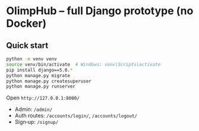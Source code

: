 # OlimpHub – full Django prototype (no Docker)

## Quick start

```bash
python -m venv venv
source venv/bin/activate  # Windows: venv\Scripts\activate
pip install django==5.0.*
python manage.py migrate
python manage.py createsuperuser
python manage.py runserver
```

Open `http://127.0.0.1:8000/`

* Admin: `/admin/`
* Auth routes: `/accounts/login/`, `/accounts/logout/`
* Sign‑up: `/signup/`
